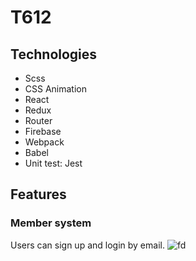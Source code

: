 # T612

## Technologies

* Scss
* CSS Animation
* React
* Redux
* Router
* Firebase
* Webpack
* Babel
* Unit test: Jest

## Features
### Member system
Users can sign up and login by email.
![fd](https://raw.github.com/jean5217q/T612/master/screenshot/basic.png) 

